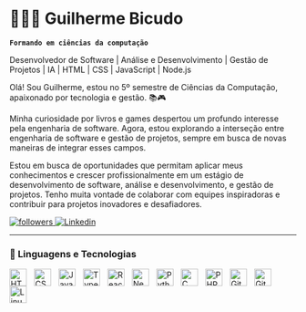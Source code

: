 # 🧑🏻‍💻 Guilherme Bicudo

**`Formando em ciências da computação`**

Desenvolvedor de Software | Análise e Desenvolvimento | Gestão de Projetos | IA | HTML | CSS | JavaScript | Node.js

Olá! Sou Guilherme, estou no 5º semestre de Ciências da Computação, apaixonado por tecnologia e gestão. 📚🎮

Minha curiosidade por livros e games despertou um profundo interesse pela engenharia de software. Agora, estou explorando a interseção entre engenharia de software e gestão de projetos, sempre em busca de novas maneiras de integrar esses campos.

Estou em busca de oportunidades que permitam aplicar meus conhecimentos e crescer profissionalmente em um estágio de desenvolvimento de software, análise e desenvolvimento, e gestão de projetos. Tenho muita vontade de colaborar com equipes inspiradoras e contribuir para projetos inovadores e desafiadores.

<div style="text-align: left;">
    <a href="https://github.com/GuilhermeBicudo">
    <img
        alt="followers"
        title="follow me on Github"
        src="https://custom-icon-badges.demolab.com/github/followers/GuilhermeBicudo?color=4CAF50&labelColor=388E3C&style=for-the-badge&logo=person-add&label=follow&logoColor=white"/>
    </a>
    <a href="https://www.linkedin.com/in/guilherme-de-andrade-bicudo-5637ab288/">
    <img
        alt="Linkedin"
        title="follow me on Linkedin"
        src="https://img.shields.io/badge/LinkedIn-0077B5?style=for-the-badge&logo=linkedin&logoColor=white"/>
    </a>
</div>

---

### 🤖 Linguagens e Tecnologias

<img 
    align="left" 
    alt="HTML"
    title="HTML" 
    width="30px" 
    style="padding-right: 10px;" 
    src="https://cdn.jsdelivr.net/gh/devicons/devicon@latest/icons/html5/html5-original.svg" 
/>
<img 
    align="left" 
    alt="CSS" 
    title="CSS"
    width="30px" 
    style="padding-right: 10px;" 
    src="https://cdn.jsdelivr.net/gh/devicons/devicon@latest/icons/css3/css3-original.svg" 
/>
<img 
    align="left" 
    alt="JavaScript" 
    title="JavaScript"
    width="30px" 
    style="padding-right: 10px;" 
    src="https://cdn.jsdelivr.net/gh/devicons/devicon@latest/icons/javascript/javascript-original.svg" 
/>
<img 
    align="left" 
    alt="TypeScript"
    title="TypeScript" 
    width="30px" 
    style="padding-right: 10px;" 
    src="https://cdn.jsdelivr.net/gh/devicons/devicon@latest/icons/typescript/typescript-original.svg" 
/>
<img 
    align="left" 
    alt="React"
    title="React" 
    width="30px" 
    style="padding-right: 10px;" 
    src="https://cdn.jsdelivr.net/gh/devicons/devicon@latest/icons/react/react-original.svg" 
/>
<img 
    align="left" 
    alt="Next.js" 
    title="Next.js"
    width="30px" 
    style="padding-right: 10px;" 
    src="https://cdn.jsdelivr.net/gh/devicons/devicon@latest/icons/nextjs/nextjs-original.svg" 
/>
<img 
    align="left" 
    alt="Python" 
    title="Python"
    width="30px" 
    style="padding-right: 10px;" 
    src="https://cdn.jsdelivr.net/gh/devicons/devicon@latest/icons/python/python-original.svg" 
/>
<img 
    align="left" 
    alt="C" 
    title="C"
    width="30px" 
    style="padding-right: 10px;" 
    src="https://cdn.jsdelivr.net/gh/devicons/devicon@latest/icons/c/c-original.svg" 
/>
<img 
    align="left" 
    alt="PHP" 
    title="PHP"
    width="30px" 
    style="padding-right: 10px;" 
    src="https://cdn.jsdelivr.net/gh/devicons/devicon@latest/icons/php/php-original.svg" 
/>
<img 
    align="left" 
    alt="GitHub" 
    title="GitHub"
    width="30px" 
    style="padding-right: 10px;" 
    src="https://cdn.jsdelivr.net/gh/devicons/devicon@latest/icons/github/github-original.svg"
/>
<img 
    align="left" 
    alt="Git" 
    title="Git"
    width="30px" 
    style="padding-right: 10px;" 
    src="https://cdn.jsdelivr.net/gh/devicons/devicon@latest/icons/git/git-original.svg" 
/>
<img 
    align="left" 
    alt="Linux" 
    title="Linux"
    width="30px" 
    style="padding-right: 10px;" 
    src="https://cdn.jsdelivr.net/gh/devicons/devicon@latest/icons/linux/linux-original.svg"
/>
